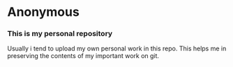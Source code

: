 # Anonymous
### This is my personal repository
Usually i tend to upload my own personal work in this repo. This helps me in preserving the contents of my important work on git.
